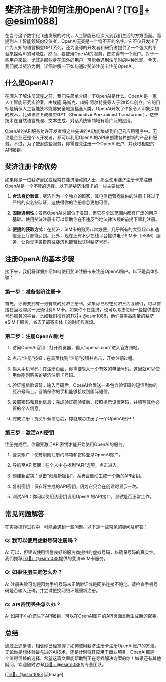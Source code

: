# 斐济注册卡如何注册OpenAI？[[TG💪+ @esim1088](https://t.me/s/esim1088)]

在当今这个数字化飞速发展的时代，人工智能已经深入到我们生活的方方面面。而提到人工智能领域的佼佼者，OpenAI无疑是一个绕不开的名字。它不仅开发出了广为人知的语言模型GPT系列，还为全球的开发者和研究者提供了一个强大的平台来探索AI的可能性。然而，要使用OpenAI的服务，首先得有一个账户。对于一些用户来说，尤其是那些身在国外的用户，可能会遇到注册时的种种难题。今天，我们就以斐济为例，详细讲解一下如何通过斐济注册卡注册OpenAI。

## 什么是OpenAI？

在深入了解注册流程之前，我们先简单介绍一下OpenAI是什么。OpenAI是一家人工智能研究实验室，由埃隆·马斯克、山姆·阿尔特曼等人于2015年创立。它的目标是确保人工智能技术能够安全地造福全人类。OpenAI开发了许多令人印象深刻的技术，比如语言生成模型GPT（Generative Pre-trained Transformer），这些技术在自然语言处理、文本生成、对话系统等领域有着广泛的应用。

OpenAI的API服务允许开发者将这些先进的AI功能集成到自己的应用程序中。无论是企业还是个人开发者，都可以利用OpenAI的API来创建各种创新的产品和服务。不过，为了使用这些服务，你需要先注册一个OpenAI账户，并获取相应的API密钥。

## 斐济注册卡的优势

如果你是一位斐济居民或经常在斐济活动的人士，那么使用斐济注册卡来注册OpenAI是一个不错的选择。以下是斐济注册卡的一些主要优势：

1. **合法身份验证**：斐济作为一个独立的国家，其电信运营商提供的注册卡经过了严格的实名制认证，这使得你的注册信息更加可信。
   
2. **国际通用性**：虽然OpenAI总部位于美国，但它在全球范围内都有广泛的用户基础。使用斐济注册卡可以帮助你在不违反当地法律法规的前提下顺利注册。

3. **便捷的获取方式**：在斐济，SIM卡的购买非常方便，几乎所有的大型超市和通信营业厅都能买到。此外，现在还有不少在线平台提供电子SIM卡（eSIM）服务，让你无需亲自前往斐济也能轻松获得斐济号码。

## 注册OpenAI的基本步骤

接下来，我们将详细介绍如何使用斐济注册卡来注册OpenAI账户。以下是具体步骤：

### 第一步：准备斐济注册卡

首先，你需要拥有一张有效的斐济注册卡。如果你已经在斐济生活或旅行，可以直接在当地购买一张预付费SIM卡。如果你不在斐济，也可以考虑使用一些提供虚拟号码服务的平台，比如我们推荐的[TG💪+ @esim1088](https://t.me/s/esim1088)，他们提供高质量的斐济eSIM卡服务，省去了邮寄实体卡的时间和麻烦。

### 第二步：注册OpenAI账号

1. 访问OpenAI官网：打开浏览器，输入“openai.com”进入官方网站。
   
2. 点击“注册”按钮：在首页找到“注册”按钮并点击，开始注册过程。

3. 输入手机号码：在注册页面，你需要输入一个有效的电话号码。这里就可以使用你刚刚购买的斐济注册卡号码。

4. 验证短信验证码：输入号码后，OpenAI会发送一条包含验证码的短信到你的斐济号码上。请确保你的手机能够接收到国际短信。

5. 设置密码和其他信息：完成验证码验证后，按照提示设置密码，并填写其他必要的个人信息。

6. 完成注册：提交所有信息后，你就成功注册了一个OpenAI账户！

### 第三步：激活API密钥

注册完成后，你需要激活API密钥才能开始使用OpenAI的服务。

1. 登录账户：使用刚刚注册的邮箱和密码登录OpenAI账户。

2. 导航至API页面：在个人中心找到“API”选项，点击进入。

3. 创建新密钥：点击“创建新密钥”，系统会自动生成一个新的API密钥。

4. 复制密钥：保存好生成的API密钥，因为它只会在创建时显示一次。

5. 测试API：你可以使用该密钥调用OpenAI的API接口，测试是否正常工作。

## 常见问题解答

在实际操作过程中，可能会遇到一些问题。以下是一些常见的疑问及解答：

### Q: 我可以使用虚拟号码注册吗？

A: 可以，但建议使用信誉良好的服务商提供的虚拟号码，以确保号码的真实性。我们推荐[TG💪+ @esim1088](https://t.me/s/esim1088)提供的斐济eSIM卡服务。

### Q: 如果注册失败怎么办？

A: 注册失败可能是因为手机号码未正确验证或是网络连接不稳定。请检查手机号码是否输入正确，并尝试更换网络环境重新注册。

### Q: API密钥丢失怎么办？

A: 如果不小心遗失了API密钥，可以在OpenAI账户的API页面重新生成新的密钥。

## 总结

通过上述步骤，相信你已经掌握了如何使用斐济注册卡注册OpenAI账户的方法。无论你是想体验最先进的AI技术，还是计划将其应用于商业项目，OpenAI都是一个值得信赖的选择。希望这篇文章能帮助到正在寻找解决方案的你！如果还有其他疑问，欢迎随时咨询[TG💪+ @esim1088](https://t.me/s/esim1088)的专业团队。

[[TG💪+ @esim1088](https://t.me/s/esim1088) ![Image](https://i.postimg.cc/4NQfJmqS/Snipaste-2025-05-13-00-14-12.png)]